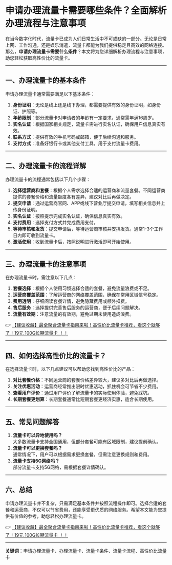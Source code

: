 # 申请办理流量卡需要哪些条件？全面解析办理流程与注意事项

在当今数字化时代，流量卡已成为人们日常生活中不可或缺的一部分。无论是日常上网、工作沟通，还是娱乐消遣，流量卡都能为我们提供稳定且高效的网络连接。那么，**申请办理流量卡需要什么条件**？本文将为您详细解析办理流程与注意事项，助您轻松获取高性价比的流量卡。

---

## 一、办理流量卡的基本条件

申请办理流量卡通常需要满足以下基本条件：

1. **身份证明**：无论是线上还是线下办理，都需要提供有效的身份证明，如身份证、护照等。
2. **年龄限制**：部分流量卡对申请者的年龄有一定要求，通常需年满16周岁。
3. **实名认证**：根据国家相关规定，流量卡需进行实名认证，确保用户信息真实有效。
4. **联系方式**：提供有效的手机号码或邮箱，便于后续沟通和服务。
5. **支付方式**：准备好银行卡或其他支付工具，用于支付流量卡费用。

---

## 二、办理流量卡的流程详解

办理流量卡的流程通常包括以下几个步骤：

1. **选择运营商和套餐**：根据个人需求选择合适的运营商和流量套餐。不同运营商提供的套餐价格和流量额度各有差异，建议对比后再做决定。
2. **提交申请**：通过运营商官网、APP或线下营业厅提交申请，填写相关信息并上传身份证明。
3. **实名认证**：按照提示完成实名认证，确保信息真实有效。
4. **支付费用**：选择支付方式并完成费用支付。
5. **等待审核和发货**：提交申请后，等待运营商审核并安排发货。通常1-3个工作日内即可收到流量卡。
6. **激活使用**：收到流量卡后，按照说明进行激活即可开始使用。

---

## 三、办理流量卡的注意事项

在办理流量卡时，需注意以下几点：

1. **套餐选择**：根据个人使用习惯选择合适的套餐，避免流量浪费或不足。
2. **运营商覆盖范围**：了解运营商的网络覆盖范围，确保在常用区域信号稳定。
3. **费用透明**：仔细阅读套餐详情，避免隐藏费用或额外扣费。
4. **售后服务**：选择提供完善售后服务的运营商，便于后续问题解决。
5. **流量有效期**：注意流量的有效期，避免过期未使用造成浪费。

👉 [【建议收藏】最全聚合流量卡指南来啦！高性价比流量卡推荐，看这个就够了！19元 100G长期流量卡 ！！](https://bit.ly/Liuliangka)

---

## 四、如何选择高性价比的流量卡？

在选择流量卡时，以下几点建议可以帮助您找到高性价比的产品：

1. **对比套餐价格**：不同运营商的套餐价格差异较大，建议多对比后再做选择。
2. **关注优惠活动**：运营商经常推出限时优惠活动，抓住机会可节省不少费用。
3. **查看用户评价**：通过用户评价了解流量卡的实际使用体验，避免踩坑。
4. **长期套餐更划算**：长期套餐通常比短期套餐更经济实惠，适合长期使用。

---

## 五、常见问题解答

1. **流量卡可以异地使用吗？**  
   大多数流量卡支持全国通用，但部分套餐可能有区域限制，建议提前确认。
2. **流量卡可以更换套餐吗？**  
   通常情况下，用户可以根据需求更换套餐，但需注意更换规则和费用。
3. **流量卡支持5G网络吗？**  
   部分流量卡支持5G网络，需根据套餐详情确认。

---

## 六、总结

申请办理流量卡并不复杂，只需满足基本条件并按照流程操作即可。选择合适的套餐和运营商，不仅可以节省费用，还能享受更优质的网络服务。希望本文能为您提供有价值的参考，助您轻松办理流量卡。

👉 [【建议收藏】最全聚合流量卡指南来啦！高性价比流量卡推荐，看这个就够了！19元 100G长期流量卡 ！！](https://bit.ly/Liuliangka)

---

**关键词**：申请办理流量卡、办理流量卡、流量卡条件、流量卡流程、高性价比流量卡